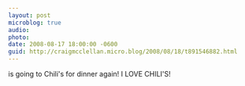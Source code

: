 ```yaml
---
layout: post
microblog: true
audio: 
photo: 
date: 2008-08-17 18:00:00 -0600
guid: http://craigmcclellan.micro.blog/2008/08/18/t891546882.html
---
```

is going to Chili's for dinner again!  I LOVE CHILI'S!
